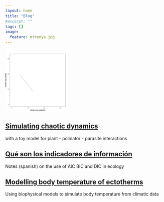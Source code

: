 ```yaml
---
layout: home
title: "Blog"
#excerpt: ""
tags: []
image:
  feature: mtkenya.jpg
---
```

<div class="titles">
  
<div class="tile">
  <img src="/images/posts/attractor.gif" width=200px>
  <h2 class="post-title"><a href="{{site.baseurl}}posts/"> Simulating chaotic dynamics </a></h2>
  <p class="post-excerpt"> with a toy model for plant - polinator - parasite interactions </p>
</div><!-- /.tile -->

<div class="tile">
  <h2 class="post-title"><a href="{{site.baseurl}}posts/"> Qué son los indicadores de información </a></h2>
  <p class="post-excerpt">Notes (spanish) on the use of AIC BIC and DIC in ecology </p>
</div><!-- /.tile -->

<div class="tile">
  <h2 class="post-title"><a href="{{site.baseurl}}posts/"> Modelling body temperature of ectotherms </a></h2>
  <p class="post-excerpt"> Using biophysical models to simulate body temperature from climatic data </p>
</div><!-- /.tile -->

